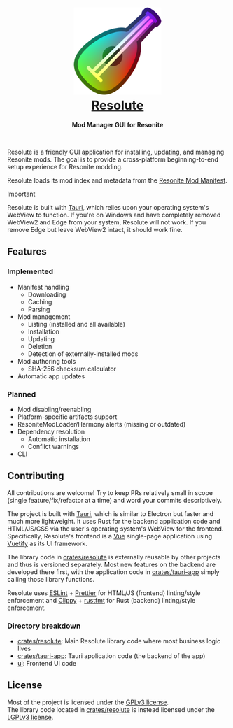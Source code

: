 <h1 align="center">
	<a href="https://github.com/Gawdl3y/Resolute">
		<img src=".github/images/logo-512.png" width="200" height="200" alt="" /><br />
		Resolute
	</a>
</h1>
<p align="center">
	<strong>Mod Manager GUI for Resonite</strong>
</p>
<br />

Resolute is a friendly GUI application for installing, updating, and managing Resonite mods.
The goal is to provide a cross-platform beginning-to-end setup experience for Resonite modding.

Resolute loads its mod index and metadata from the
[Resonite Mod Manifest](https://github.com/resonite-modding-group/resonite-mod-manifest).

> [!IMPORTANT]  
> Resolute is built with [Tauri](https://tauri.app/), which relies upon your operating system's WebView to function.
> If you're on Windows and have completely removed WebView2 and Edge from your system, Resolute will not work.
> If you remove Edge but leave WebView2 intact, it should work fine.

## Features

### Implemented

- Manifest handling
  - Downloading
  - Caching
  - Parsing
- Mod management
  - Listing (installed and all available)
  - Installation
  - Updating
  - Deletion
  - Detection of externally-installed mods
- Mod authoring tools
  - SHA-256 checksum calculator
- Automatic app updates

### Planned

- Mod disabling/reenabling
- Platform-specific artifacts support
- ResoniteModLoader/Harmony alerts (missing or outdated)
- Dependency resolution
  - Automatic installation
  - Conflict warnings
- CLI

## Contributing

All contributions are welcome!
Try to keep PRs relatively small in scope (single feature/fix/refactor at a time) and word your commits descriptively.

The project is built with [Tauri](https://tauri.app/), which is similar to Electron but faster and much more lightweight.
It uses Rust for the backend application code and HTML/JS/CSS via the user's operating system's WebView for the frontend.
Specifically, Resolute's frontend is a [Vue](https://vuejs.org/) single-page application using [Vuetify](https://vuetifyjs.com/) as its UI framework.

The library code in [crates/resolute](./crates/resolute) is externally reusable by other projects and thus is versioned separately.
Most new features on the backend are developed there first, with the application code in [crates/tauri-app](./crates/tauri-app) simply calling those library functions.

Resolute uses [ESLint](https://eslint.org/) + [Prettier](https://prettier.io/) for HTML/JS (frontend) linting/style enforcement
and [Clippy](https://github.com/rust-lang/rust-clippy) + [rustfmt](https://github.com/rust-lang/rustfmt) for Rust (backend) linting/style enforcement.

### Directory breakdown

- [crates/resolute](./crates/resolute): Main Resolute library code where most business logic lives
- [crates/tauri-app](./crates/tauri-app): Tauri application code (the backend of the app)
- [ui](./ui): Frontend UI code

## License

Most of the project is licensed under the [GPLv3 license](https://www.gnu.org/licenses/gpl-3.0).  
The library code located in [crates/resolute](./crates/resolute) is instead licensed under the [LGPLv3 license](https://www.gnu.org/licenses/lgpl-3.0).
